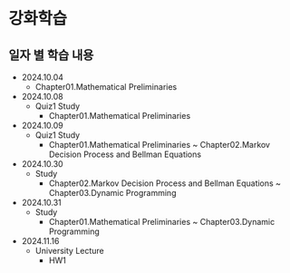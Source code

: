 강화학습
=============

일자 별 학습 내용
-------------
- 2024.10.04   
    - Chapter01.Mathematical Preliminaries   
- 2024.10.08   
    - Quiz1 Study   
        - Chapter01.Mathematical Preliminaries   
- 2024.10.09   
    - Quiz1 Study   
        - Chapter01.Mathematical Preliminaries ~ Chapter02.Markov Decision Process and Bellman Equations   
- 2024.10.30   
    - Study   
        - Chapter02.Markov Decision Process and Bellman Equations ~ Chapter03.Dynamic Programming   
- 2024.10.31   
    - Study   
        - Chapter01.Mathematical Preliminaries ~ Chapter03.Dynamic Programming   
- 2024.11.16   
    - University Lecture   
        - HW1   